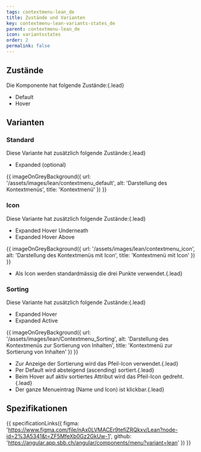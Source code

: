 ```yaml
---
tags: contextmenu-lean_de
title: Zustände und Varianten
key: contextmenu-lean-variants-states_de
parent: contextmenu-lean_de
icon: variantsstates
order: 2
permalink: false  
---
```


## Zustände
Die Komponente hat folgende Zustände:{.lead}
* Default
* Hover

## Varianten

### Standard
Diese Variante hat zusätzlich folgende Zustände:{.lead}
* Expanded (optional)

{{ imageOnGreyBackground({
  url: '/assets/images/lean/contextmenu_default',
  alt: 'Darstellung des Kontextmenüs',
  title: 'Kontextmenü'
}) }}

### Icon
Diese Variante hat zusätzlich folgende Zustände:{.lead}
* Expanded Hover Underneath
* Expanded Hover Above

{{ imageOnGreyBackground({
  url: '/assets/images/lean/contextmenu_icon',
  alt: 'Darstellung des Kontextmenüs mit Icon',
  title: 'Kontextmenü mit Icon'
}) }}

* Als Icon werden standardmässig die drei Punkte verwendet.{.lead}

### Sorting
Diese Variante hat zusätzlich folgende Zustände:{.lead}
* Expanded Hover
* Expanded Active

{{ imageOnGreyBackground({
  url: '/assets/images/lean/Contextmenu_Sorting',
  alt: 'Darstellung des Kontextmenüs zur Sortierung von Inhalten',
  title: 'Kontextmenü zur Sortierung von Inhalten'
}) }}

* Zur Anzeige der Sortierung wird das Pfeil-Icon verwendet.{.lead}
* Per Default wird absteigend (ascending) sortiert.{.lead}
* Beim Hover auf aktiv sortiertes Attribut wird das Pfeil-Icon gedreht.{.lead}
* Der ganze Menueintrag (Name und Icon) ist klickbar.{.lead}

## Spezifikationen
{{ specificationLinks({
  figma: 'https://www.figma.com/file/nAx0LVMACEr9tefiZRQkxv/Lean?node-id=2%3A5341&t=ZF5MfeXb0Gz2GkUw-1',
  github: 'https://angular.app.sbb.ch/angular/components/menu?variant=lean'
}) }}